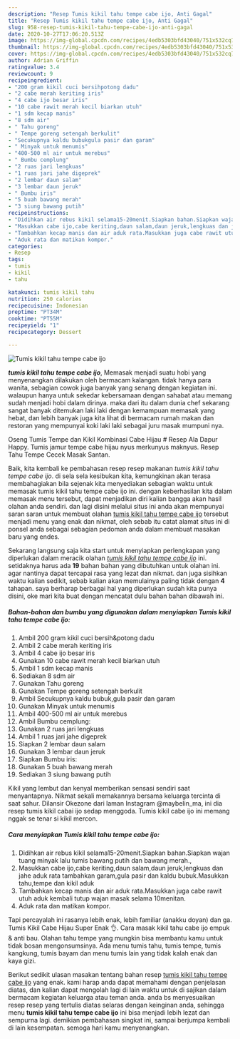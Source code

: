 ```yaml
---
description: "Resep Tumis kikil tahu tempe cabe ijo, Anti Gagal"
title: "Resep Tumis kikil tahu tempe cabe ijo, Anti Gagal"
slug: 958-resep-tumis-kikil-tahu-tempe-cabe-ijo-anti-gagal
date: 2020-10-27T17:06:20.513Z
image: https://img-global.cpcdn.com/recipes/4edb5303bfd43040/751x532cq70/tumis-kikil-tahu-tempe-cabe-ijo-foto-resep-utama.jpg
thumbnail: https://img-global.cpcdn.com/recipes/4edb5303bfd43040/751x532cq70/tumis-kikil-tahu-tempe-cabe-ijo-foto-resep-utama.jpg
cover: https://img-global.cpcdn.com/recipes/4edb5303bfd43040/751x532cq70/tumis-kikil-tahu-tempe-cabe-ijo-foto-resep-utama.jpg
author: Adrian Griffin
ratingvalue: 3.4
reviewcount: 9
recipeingredient:
- "200 gram kikil cuci bersihpotong dadu"
- "2 cabe merah keriting iris"
- "4 cabe ijo besar iris"
- "10 cabe rawit merah kecil biarkan utuh"
- "1 sdm kecap manis"
- "8 sdm air"
- " Tahu goreng"
- " Tempe goreng setengah berkulit"
- "Secukupnya kaldu bubukgula pasir dan garam"
- " Minyak untuk menumis"
- "400-500 ml air untuk merebus"
- " Bumbu cemplung"
- "2 ruas jari lengkuas"
- "1 ruas jari jahe digeprek"
- "2 lembar daun salam"
- "3 lembar daun jeruk"
- " Bumbu iris"
- "5 buah bawang merah"
- "3 siung bawang putih"
recipeinstructions:
- "Didihkan air rebus kikil selama15-20menit.Siapkan bahan.Siapkan wajan tuang minyak lalu tumis bawang putih dan bawang merah.,"
- "Masukkan cabe ijo,cabe keriting,daun salam,daun jeruk,lengkuas dan jahe aduk rata tambahkan garam,gula pasir dan kaldu bubuk.Masukkan tahu,tempe dan kikil aduk"
- "Tambahkan kecap manis dan air aduk rata.Masukkan juga cabe rawit utuh aduk kembali tutup wajan masak selama 10menitan."
- "Aduk rata dan matikan kompor."
categories:
- Resep
tags:
- tumis
- kikil
- tahu

katakunci: tumis kikil tahu 
nutrition: 250 calories
recipecuisine: Indonesian
preptime: "PT34M"
cooktime: "PT55M"
recipeyield: "1"
recipecategory: Dessert

---
```



![Tumis kikil tahu tempe cabe ijo](https://img-global.cpcdn.com/recipes/4edb5303bfd43040/751x532cq70/tumis-kikil-tahu-tempe-cabe-ijo-foto-resep-utama.jpg)

<b><i>tumis kikil tahu tempe cabe ijo</i></b>, Memasak menjadi suatu hobi yang menyenangkan dilakukan oleh bermacam kalangan. tidak hanya para wanita, sebagian cowok juga banyak yang senang dengan kegiatan ini. walaupun hanya untuk sekedar kebersamaan dengan sahabat atau memang sudah menjadi hobi dalam dirinya. maka dari itu dalam dunia chef sekarang sangat banyak ditemukan laki laki dengan kemampuan memasak yang hebat, dan lebih banyak juga kita lihat di bermacam rumah makan dan restoran yang mempunyai koki laki laki sebagai juru masak mumpuni nya.

Oseng Tumis Tempe dan Kikil Kombinasi Cabe Hijau # Resep Ala Dapur Happy. Tumis jamur tempe cabe hijau nyus merkunyus maknyus. Resep Tahu Tempe Cecek Masak Santan.

Baik, kita kembali ke pembahasan resep resep makanan <i>tumis kikil tahu tempe cabe ijo</i>. di sela sela kesibukan kita, kemungkinan akan terasa membahagiakan bila sejenak kita menyediakan sebagian waktu untuk memasak tumis kikil tahu tempe cabe ijo ini. dengan keberhasilan kita dalam memasak menu tersebut, dapat menjadikan diri kalian bangga akan hasil olahan anda sendiri. dan lagi disini melalui situs ini anda akan mempunyai saran saran untuk membuat olahan <u>tumis kikil tahu tempe cabe ijo</u> tersebut menjadi menu yang enak dan nikmat, oleh sebab itu catat alamat situs ini di ponsel anda sebagai sebagian pedoman anda dalam membuat masakan baru yang endes.


Sekarang langsung saja kita start untuk menyiapkan perlengkapan yang diperlukan dalam meracik olahan <u><i>tumis kikil tahu tempe cabe ijo</i></u> ini. setidaknya harus ada <b>19</b> bahan bahan yang dibutuhkan untuk olahan ini. agar nantinya dapat tercapai rasa yang lezat dan nikmat. dan juga sisihkan waktu kalian sedikit, sebab kalian akan memulainya paling tidak dengan <b>4</b> tahapan. saya berharap berbagai hal yang diperlukan sudah kita punya disini, oke mari kita buat dengan mencatat dulu bahan bahan dibawah ini.

<!--inarticleads1-->

##### Bahan-bahan dan bumbu yang digunakan dalam menyiapkan Tumis kikil tahu tempe cabe ijo:

1. Ambil 200 gram kikil cuci bersih&amp;potong dadu
1. Ambil 2 cabe merah keriting iris
1. Ambil 4 cabe ijo besar iris
1. Gunakan 10 cabe rawit merah kecil biarkan utuh
1. Ambil 1 sdm kecap manis
1. Sediakan 8 sdm air
1. Gunakan  Tahu goreng
1. Gunakan  Tempe goreng setengah berkulit
1. Ambil Secukupnya kaldu bubuk,gula pasir dan garam
1. Gunakan  Minyak untuk menumis
1. Ambil 400-500 ml air untuk merebus
1. Ambil  Bumbu cemplung:
1. Gunakan 2 ruas jari lengkuas
1. Ambil 1 ruas jari jahe digeprek
1. Siapkan 2 lembar daun salam
1. Gunakan 3 lembar daun jeruk
1. Siapkan  Bumbu iris:
1. Gunakan 5 buah bawang merah
1. Sediakan 3 siung bawang putih


Kikil yang lembut dan kenyal memberikan sensasi sendiri saat menyantapnya. Nikmat sekali memakannya bersama keluarga tercinta di saat sahur. Dilansir Okezone dari laman Instagram @maybelin_ma, ini dia resep tumis kikil cabai ijo sedap menggoda. Tumis kikil cabe ijo ini memang nggak se tenar si kikil mercon. 

<!--inarticleads2-->

##### Cara menyiapkan Tumis kikil tahu tempe cabe ijo:

1. Didihkan air rebus kikil selama15-20menit.Siapkan bahan.Siapkan wajan tuang minyak lalu tumis bawang putih dan bawang merah.,
1. Masukkan cabe ijo,cabe keriting,daun salam,daun jeruk,lengkuas dan jahe aduk rata tambahkan garam,gula pasir dan kaldu bubuk.Masukkan tahu,tempe dan kikil aduk
1. Tambahkan kecap manis dan air aduk rata.Masukkan juga cabe rawit utuh aduk kembali tutup wajan masak selama 10menitan.
1. Aduk rata dan matikan kompor.


Tapi percayalah ini rasanya lebih enak, lebih familiar (anakku doyan) dan ga. Tumis Kikil Cabe Hijau Super Enak 👌. Cara masak kikil tahu cabe ijo empuk &amp; anti bau. Olahan tahu tempe yang mungkin bisa membantu kamu untuk tidak bosan mengonsumsinya. Ada menu tumis tahu, tumis tempe, tumis kangkung, tumis bayam dan menu tumis lain yang tidak kalah enak dan kaya gizi. 

Berikut sedikit ulasan masakan tentang bahan resep <u>tumis kikil tahu tempe cabe ijo</u> yang enak. kami harap anda dapat memahami dengan penjelasan diatas, dan kalian dapat mengolah lagi di lain waktu untuk di sajikan dalam bermacam kegiatan keluarga atau teman anda. anda bs menyesuaikan resep resep yang tertulis diatas selaras dengan keinginan anda, sehingga menu <b>tumis kikil tahu tempe cabe ijo</b> ini bisa menjadi lebih lezat dan sempurna lagi. demikian pembahasan singkat ini, sampai berjumpa kembali di lain kesempatan. semoga hari kamu menyenangkan.
